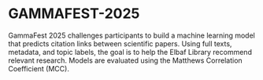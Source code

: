 # GAMMAFEST-2025
GammaFest 2025 challenges participants to build a machine learning model that predicts citation links between scientific papers. Using full texts, metadata, and topic labels, the goal is to help the Elbaf Library recommend relevant research. Models are evaluated using the Matthews Correlation Coefficient (MCC).
